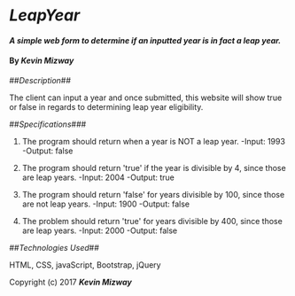 # _LeapYear_

#### _A simple web form to determine if an inputted year is in fact a leap year._

#### By _**Kevin Mizway**_

##_Description_##

The client can input a year and once submitted, this website will show true or false in regards to determining leap year eligibility.

##_Specifications_###

1. The program should return when a year is NOT a leap year.
-Input: 1993
-Output: false

2. The program should return 'true' if the year is divisible by 4, since those are leap years.
-Input: 2004
-Output: true

3. The program should return 'false' for years divisible by 100, since those are not leap years.
-Input: 1900
-Output: false

4. The problem should return 'true' for years divisible by 400, since those are leap years.
-Input: 2000
-Output: false

##_Technologies Used_##

HTML, CSS, javaScript, Bootstrap, jQuery

Copyright (c) 2017 **_Kevin Mizway_**
